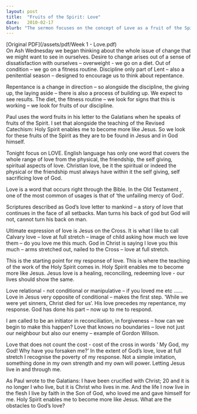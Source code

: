 ```yaml
---
layout: post
title:  "Fruits of the Spirit: Love"
date:   2010-02-17
blurb: "The sermon focuses on the concept of Love as a fruit of the Spirit. It emphasizes the self-giving, self-sacrificing nature of Christian love, drawing parallels with God's unfailing mercy. The ultimate expression of love is seen in Jesus' sacrifice on the cross. The sermon encourages believers to show a healing, reconciling, and redeeming love in their lives, just like Jesus."
---
```

[Original PDF](/assets/pdf/Week 1 - Love.pdf)    
On Ash Wednesday we began thinking about the whole issue of change that we might want to see in ourselves. Desire to change arises out of a sense of dissatisfaction with ourselves – overweight - we go on a diet. Out of condition – we go on a fitness routine. Discipline only part of Lent – also a penitential season – designed to encourage us to think about repentance.

Repentance is a change in direction – so alongside the discipline, the giving up, the laying aside – there is also a process of building up. We expect to see results. The diet, the fitness routine – we look for signs that this is working – we look for fruits of our discipline.

Paul uses the word fruits in his letter to the Galatians when he speaks of fruits of the Spirit. I set that alongside the teaching of the Revised Catechism: Holy Spirit enables me to become more like Jesus. So we look for these fruits of the Spirit as they are to be found in Jesus and in God himself.

Tonight focus on LOVE. English language has only one word that covers the whole range of love from the physical, the friendship, the self giving, spiritual aspects of love. Christian love, be it the spiritual or indeed the physical or the friendship must always have within it the self giving, self sacrificing love of God.

Love is a word that occurs right through the Bible. In the Old Testament , one of the most common of usages is that of ‘the unfailing mercy of God’.

Scriptures described as God’s love letter to mankind – a story of love that continues in the face of all setbacks. Man turns his back of god but God will not, cannot turn his back on man.

Ultimate expression of love is Jesus on the Cross. It is what I like to call Calvary love – love at full stretch – image of child asking how much we love them – do you love me this much. God in Christ is saying I love you this much – arms stretched out, nailed to the Cross – love at full stretch.

This is the starting point for my response of love. This is where the teaching of the work of the Holy Spirit comes in. Holy Spirit enables me to become more like Jesus. Jesus love is a healing, reconciling, redeeming love - our lives should show the same.

Love relational - not conditional or manipulative – if you loved me etc …… Love in Jesus very opposite of conditional – makes the first step. ‘While we were yet sinners, Christ died for us’. His love precedes my repentance, my response. God has done his part – now up to me to respond.

I am called to be an initiator in reconciliation, in forgiveness – how can we begin to make this happen? Love that knows no boundaries – love not just our neighbour but also our enemy – example of Gordon Wilson.

Love that does not count the cost - cost of the cross in words ‘ My God, my God! Why have you forsaken me?’ In the extent of God’s love, love at full stretch I recognise the poverty of my response. Not a simple imitation, something done in my own strength and my own will power. Letting Jesus live in and through me.

As Paul wrote to the Galatians: I have been crucified with Christ; 20 and it is no longer I who live, but it is Christ who lives in me. And the life I now live in the flesh I live by faith in the Son of God, who loved me and gave himself for me. Holy Spirit enables me to become more like Jesus. What are the obstacles to God’s love?
